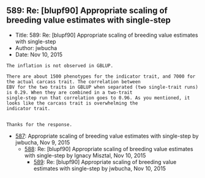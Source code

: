 ## 589: Re: [blupf90] Appropriate scaling of breeding value estimates with single-step

- Title: 589: Re: [blupf90] Appropriate scaling of breeding value estimates with single-step
- Author: jwbucha
- Date: Nov 10, 2015
```
The inflation is not observed in GBLUP. 

There are about 1500 phenotypes for the indicator trait, and 7000 for the actual carcass trait. The correlation between
EBV for the two traits in GBLUP when separated (two single-trait runs) is 0.29. When they are combined in a two-trait
single-step run that correlation goes to 0.96. As you mentioned, it looks like the carcass trait is overwhelming the
indicator trait.   


Thanks for the response.
```

- [587](0587.md): Appropriate scaling of breeding value estimates with single-step by jwbucha, Nov 9, 2015
    - [588](0588.md): Re: [blupf90] Appropriate scaling of breeding value estimates with single-step by Ignacy Misztal, Nov 10, 2015
        - [589](0589.md): Re: [blupf90] Appropriate scaling of breeding value estimates with single-step by jwbucha, Nov 10, 2015
